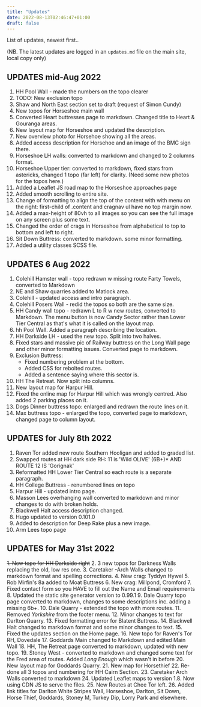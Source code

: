 ```yaml
---
title: "Updates"
date: 2022-08-13T02:46:47+01:00
draft: false
---
```


List of updates, newest first..

(NB. The latest updates are logged in an `updates.md` file on the main site, local copy only)

## UPDATES mid-Aug 2022

1. HH Pool Wall - made the numbers on the topo clearer
2. TODO: New exclusion topo
3. Shaw and North East section set to draft (request of Simon Cundy)
4. New topos for Horseshoe main wall
5. Converted Heart buttresses page to markdown. Changed title to Heart & Gouranga areas.
6. New layout map for Horseshoe and updated the description.
7. New overview photo for Horsehoe showing all the areas.
8. Added access description for Horsehoe and an image of the BMC sign there.
9. Horseshoe LH walls: converted to markdown and changed to 2 columns format.
10. Horseshoe Upper tier: converted to markdown, fixed stars from astericks, changed 1 topo (far left) for clarity. (Need some new photos for the topos here.)
11. Added a Leaflet JS road map to the Horseshoe approaches page
12. Added smooth scrolling to entire site.
13. Change of formatting to align the top of the content with with menu on the right: first-child of .content and cragnav ul have no top margin now.
14. Added a max-height of 80vh to all images so you can see the full image on any screen plus some text.
15. Changed the order of crags in Horseshoe from alphabetical to top to bottom and left to right.
16. Sit Down Buttress: converted to markdown. some minor formatting.
17. Added a utility classes SCSS file.

## UPDATES 6 Aug 2022

1. Colehill Hamster wall - topo redrawn w missing route Farty Towels, converted to Markdown
2. NE and Shaw quarries added to Matlock area.
3. Colehill - updated access and intro paragraph.
4. Colehill Posers Wall - redid the topos so both are the same size.
5. HH Candy wall topo - redrawn L to R w new routes, converted to Markdown. The menu button is now Candy Sector rather than Lower Tier Central as that's what it is called on the layout map.
6. hh Pool Wall. Added a paragraph describing the location.
7. HH Darkside LH - used the new topo. Split into two halves.
8. Fixed stars and massive pic of Railway buttress on the Long Wall page and other minor formatting issues. Converted page to markdown. 
9. Exclusion Buttress: 
   - Fixed numbering problem at the bottom.
   - Added CSS for rebolted routes.
   - Added a sentence saying where this sector is.
10. HH The Retreat. Now split into columns.
11. New layout map for Harpur Hill.
12. Fixed the online map for Harpur Hill which was wrongly centred. Also added 2 parking places on it.
13. Dogs Dinner buttress topo: enlarged and redrawn the route lines on it.
14. Max buttress topo - enlarged the topo, converted page to markdown, changed page to column layout.



## UPDATES for July 8th 2022

1. Raven Tor added new route Southern Hooligan and added to graded list.
2. Swapped routes at HH dark side RH: 11 is 'Wild OLIVE' (6B+)* AND ROUTE 12 IS 'Gorignak' 
3. Reformatted HH Lower Tier Central so each route is a separate paragraph.
4. HH College Buttress - renumbered lines on topo
5. Harpur Hill - updated intro page.
6. Masson Lees overhanging wall converted to markdown and minor changes to do with broken holds.
7. Blackwell Halt access description changed.
8. Hugo updated to version 0.101.0
9. Added to description for Deep Rake plus a new image.
10. Arm Lees topo page





## UPDATES for May 31st 2022

~~1. New topo for HH Darkside right~~
2. 3 new topos for Darkness Walls replacing the old, low res one.
3. Caretaker -Arch Walls changed to markdown format and spelling corrections.
4. New crag: Tyddyn Hywel
5. Rob Mirfin's 8a added to Moat Buttress
6. New crag: Millpond, Cromford
7. Fixed contact form so you HAVE to fill out the Name and Email requirements
8. Updated the static site generator version to 0.99.1
9. Dale Quarry topo page converted to markdown, changes to some descriptions inc. adding a missing 6b+.
10. Dale Quarry - extended the topo with more routes.
11. Removed *Yorkshire* from the footer menu.
12. Minor changes to text for Darlton Quarry.
13. Fixed formatting error for Blatent Buttress.
14. Blackwell Halt changed to markdown format and some minor changes to text.
15. Fixed the updates section on the Home page.
16. New topo for Raven's Tor RH, Dovedale
17. Goddards Main changed to Markdown and edited Main Wall
18. HH, The Retreat page converted to markdown, updated with new topo.
19. Stoney West - converted to markdown and changed some text for the Fred area of routes. Added *Long Enough* which wasn't in before
20. New layout map for Goddards Quarry.
21. New map for Horsethief
22. Re-done all 3 topos and numbering for HH Cairn Section.
23. Caretaker Arch Walls converted to markdown
24. Updated Leaflet maps to version 1.8. Now using CDN JS to serve the files.
25. New Routes at Chee Tor left.
26. Added link titles for Darlton White Stripes Wall, Horseshoe, Darlton, Sit Down, Horse Thief, Goddards, Stoney M, Turkey Dip, Lorry Park and elsewhere.